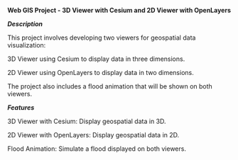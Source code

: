**Web GIS Project - 3D Viewer with Cesium and 2D Viewer with OpenLayers**



***Description***


This project involves developing two viewers for geospatial data visualization:



3D Viewer using Cesium to display data in three dimensions.


2D Viewer using OpenLayers to display data in two dimensions.


The project also includes a flood animation that will be shown on both viewers.

***Features***


3D Viewer with Cesium: Display geospatial data in 3D.


2D Viewer with OpenLayers: Display geospatial data in 2D.


Flood Animation: Simulate a flood displayed on both viewers.
